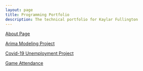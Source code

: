 ```yaml
---
layout: page
title: Programming Portfolio
description: The technical portfolio for Kaylar Fullington
---
```


[About Page](pages/about.md)

[Arima Modeling Project](pages/arima_modeling.md)

[Covid-19 Unemployment Project](pages/covid_unemployment.md)

[Game Attendance](pages/dodgers_attendance.md)